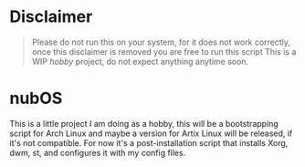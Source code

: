 # Disclaimer
> Please do not run this on your system, for it does not work correctly, once this disclaimer is removed you are free to run this script
> This is a WIP *hobby* project, do not expect anything anytime soon.
# nubOS
This is a little project I am doing as a hobby, this will be a bootstrapping script for Arch Linux and maybe a version for Artix Linux will be released, if it's not compatible.
For now it's a post-installation script that installs Xorg, dwm, st, and configures it with my config files.
